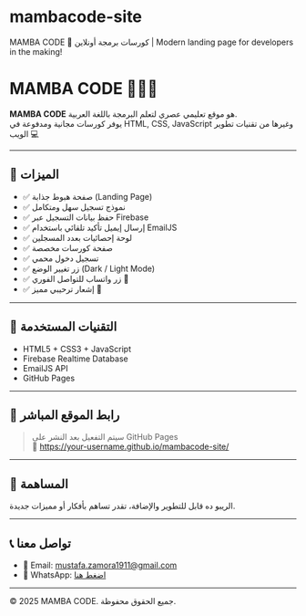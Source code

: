 # mambacode-site
MAMBA CODE 🚀 كورسات برمجة أونلاين | Modern landing page for developers in the making!
# MAMBA CODE 👨‍💻🔥

**MAMBA CODE** هو موقع تعليمي عصري لتعلم البرمجة باللغة العربية.  
يوفر كورسات مجانية ومدفوعة في HTML, CSS, JavaScript وغيرها من تقنيات تطوير الويب 💻

---

## 🌟 الميزات

- ✅ صفحة هبوط جذابة (Landing Page)
- ✅ نموذج تسجيل سهل ومتكامل
- ✅ حفظ بيانات التسجيل عبر Firebase
- ✅ إرسال إيميل تأكيد تلقائي باستخدام EmailJS
- ✅ لوحة إحصائيات بعدد المسجلين
- ✅ صفحة كورسات مخصصة
- ✅ تسجيل دخول محمي
- ✅ زر تغيير الوضع (Dark / Light Mode)
- ✅ زر واتساب للتواصل الفوري 💬
- ✅ إشعار ترحيبي مميز 🔔

---

## 🔧 التقنيات المستخدمة

- HTML5 + CSS3 + JavaScript
- Firebase Realtime Database
- EmailJS API
- GitHub Pages

---

## 🚀 رابط الموقع المباشر

> سيتم التفعيل بعد النشر على GitHub Pages  
> 📎 https://your-username.github.io/mambacode-site/



---

## 🤝 المساهمة

الريبو ده قابل للتطوير والإضافة، تقدر تساهم بأفكار أو مميزات جديدة.

---

## 📞 تواصل معنا

- 📧 Email: mustafa.zamora1911@gmail.com  
- 💬 WhatsApp: [اضغط هنا](https://wa.me/201552932225)

---

© 2025 MAMBA CODE. جميع الحقوق محفوظة.
